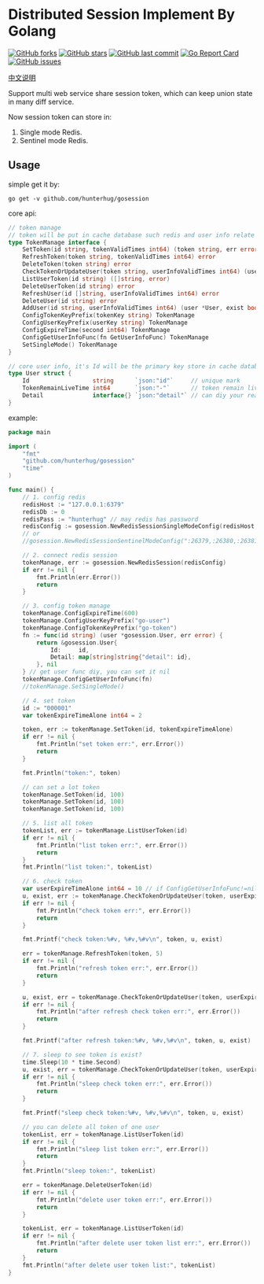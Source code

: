 # Distributed Session Implement By Golang

[![GitHub forks](https://img.shields.io/github/forks/hunterhug/gosession.svg?style=social&label=Forks)](https://github.com/hunterhug/gosession/network)
[![GitHub stars](https://img.shields.io/github/stars/hunterhug/gosession.svg?style=social&label=Stars)](https://github.com/hunterhug/gosession/stargazers)
[![GitHub last commit](https://img.shields.io/github/last-commit/hunterhug/gosession.svg)](https://github.com/hunterhug/gosession)
[![Go Report Card](https://goreportcard.com/badge/github.com/hunterhug/gosession)](https://goreportcard.com/report/github.com/hunterhug/gosession)
[![GitHub issues](https://img.shields.io/github/issues/hunterhug/gosession.svg)](https://github.com/hunterhug/gosession/issues)

[中文说明](/README_ZH.md)

Support multi web service share session token, which can keep union state in many diff service.

Now session token can store in:

1. Single mode Redis.
2. Sentinel mode Redis.

## Usage

simple get it by:

```
go get -v github.com/hunterhug/gosession
```

core api:

```go
// token manage
// token will be put in cache database such redis and user info relate with that token will cache too
type TokenManage interface {
	SetToken(id string, tokenValidTimes int64) (token string, err error)                               // Set token, expire after some second
	RefreshToken(token string, tokenValidTimes int64) error                                            // Refresh token，token expire will be again after some second
	DeleteToken(token string) error                                                                    // Delete token when you do action such logout
	CheckTokenOrUpdateUser(token string, userInfoValidTimes int64) (user *User, exist bool, err error) // Check the token, when cache database exist return user info directly, others hit the persistent database and save newest user in cache database then return. such redis check, not check load from mysql.
	ListUserToken(id string) ([]string, error)                                                         // List all token of one user
	DeleteUserToken(id string) error                                                                   // Delete all token of this user
	RefreshUser(id []string, userInfoValidTimes int64) error                                           // Refresh cache of user info batch
	DeleteUser(id string) error                                                                        // Delete user info in cache
	AddUser(id string, userInfoValidTimes int64) (user *User, exist bool, err error)                   // Add the user info to cache，expire after some second
	ConfigTokenKeyPrefix(tokenKey string) TokenManage                                                  // Config chain, just cache key prefix
	ConfigUserKeyPrefix(userKey string) TokenManage                                                    // Config chain, just cache key prefix
	ConfigExpireTime(second int64) TokenManage                                                         // Config chain, token expire after second
	ConfigGetUserInfoFunc(fn GetUserInfoFunc) TokenManage                                              // Config chain, when cache not found user info, will load from this func
	SetSingleMode() TokenManage                                                                        // Can set single mode, before one new token gen, will destroy other token
}

// core user info, it's Id will be the primary key store in cache database such redis
type User struct {
	Id                  string      `json:"id"`     // unique mark
	TokenRemainLiveTime int64       `json:"-"`      // token remain live time in cache
	Detail              interface{} `json:"detail"` // can diy your real user info by config ConfigGetUserInfoFunc()
}
```

example:

```go
package main

import (
	"fmt"
	"github.com/hunterhug/gosession"
	"time"
)

func main() {
	// 1. config redis
	redisHost := "127.0.0.1:6379"
	redisDb := 0
	redisPass := "hunterhug" // may redis has password
	redisConfig := gosession.NewRedisSessionSingleModeConfig(redisHost, redisDb, redisPass)
	// or
	//gosession.NewRedisSessionSentinelModeConfig(":26379,:26380,:26381",0,"mymaster")

	// 2. connect redis session
	tokenManage, err := gosession.NewRedisSession(redisConfig)
	if err != nil {
		fmt.Println(err.Error())
		return
	}

	// 3. config token manage
	tokenManage.ConfigExpireTime(600)
	tokenManage.ConfigUserKeyPrefix("go-user")
	tokenManage.ConfigTokenKeyPrefix("go-token")
	fn := func(id string) (user *gosession.User, err error) {
		return &gosession.User{
			Id:     id,
			Detail: map[string]string{"detail": id},
		}, nil
	} // get user func diy, you can set it nil
	tokenManage.ConfigGetUserInfoFunc(fn)
	//tokenManage.SetSingleMode()

	// 4. set token
	id := "000001"
	var tokenExpireTimeAlone int64 = 2

	token, err := tokenManage.SetToken(id, tokenExpireTimeAlone)
	if err != nil {
		fmt.Println("set token err:", err.Error())
		return
	}

	fmt.Println("token:", token)

	// can set a lot token
	tokenManage.SetToken(id, 100)
	tokenManage.SetToken(id, 100)
	tokenManage.SetToken(id, 100)

	// 5. list all token
	tokenList, err := tokenManage.ListUserToken(id)
	if err != nil {
		fmt.Println("list token err:", err.Error())
		return
	}
	fmt.Println("list token:", tokenList)

	// 6. check token
	var userExpireTimeAlone int64 = 10 // if ConfigGetUserInfoFunc!=nil, will load user info from func if not exist in redis cache
	u, exist, err := tokenManage.CheckTokenOrUpdateUser(token, userExpireTimeAlone)
	if err != nil {
		fmt.Println("check token err:", err.Error())
		return
	}

	fmt.Printf("check token:%#v, %#v,%#v\n", token, u, exist)

	err = tokenManage.RefreshToken(token, 5)
	if err != nil {
		fmt.Println("refresh token err:", err.Error())
		return
	}

	u, exist, err = tokenManage.CheckTokenOrUpdateUser(token, userExpireTimeAlone)
	if err != nil {
		fmt.Println("after refresh check token err:", err.Error())
		return
	}

	fmt.Printf("after refresh token:%#v, %#v,%#v\n", token, u, exist)

	// 7. sleep to see token is exist?
	time.Sleep(10 * time.Second)
	u, exist, err = tokenManage.CheckTokenOrUpdateUser(token, userExpireTimeAlone)
	if err != nil {
		fmt.Println("sleep check token err:", err.Error())
		return
	}

	fmt.Printf("sleep check token:%#v, %#v,%#v\n", token, u, exist)

	// you can delete all token of one user
	tokenList, err = tokenManage.ListUserToken(id)
	if err != nil {
		fmt.Println("sleep list token err:", err.Error())
		return
	}
	fmt.Println("sleep token:", tokenList)

	err = tokenManage.DeleteUserToken(id)
	if err != nil {
		fmt.Println("delete user token err:", err.Error())
		return
	}

	tokenList, err = tokenManage.ListUserToken(id)
	if err != nil {
		fmt.Println("after delete user token list err:", err.Error())
		return
	}
	fmt.Println("after delete user token list:", tokenList)
}
```
